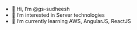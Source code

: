- 👋 Hi, I’m @gs-sudheesh
- 👀 I’m interested in Server technologies
- 🌱 I’m currently learning AWS, AngularJS, ReactJS

<!---
gs-sudheesh/gs-sudheesh is a ✨ special ✨ repository because its `README.md` (this file) appears on your GitHub profile.
You can click the Preview link to take a look at your changes.
--->

